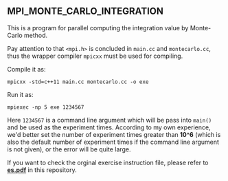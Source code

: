 ## MPI_MONTE_CARLO_INTEGRATION ##

This is a program for parallel computing the integration value by Monte-Carlo method.

Pay attention to that `<mpi.h>` is concluded in `main.cc` and `montecarlo.cc`, thus the wrapper compiler `mpicxx` must be used for compiling.

Compile it as:

`mpicxx -std=c++11 main.cc montecarlo.cc -o exe`

Run it as:

`mpiexec -np 5 exe 1234567`

Here `1234567` is a command line argument which will be pass into `main()` and be used as the experiment times. According to my own experience, we'd better set the number of experiment times greater than **10^6** (which is also the default number of experiment times if the command line argument is not given), or the error will be quite large.

If you want to check the orginal exercise instruction file, please refer to **[es.pdf](../MPI_MONTE_CARLO_INT/es.pdf)** in this repository.

